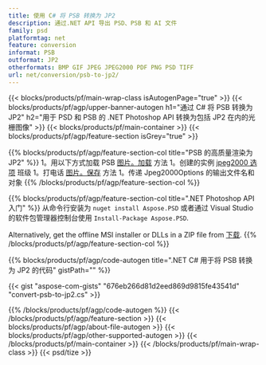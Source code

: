 ```yaml
---
title: 使用 C# 将 PSB 转换为 JP2
description: 通过.NET API 导出 PSD、PSB 和 AI 文件
family: psd
platformtag: net
feature: conversion
informat: PSB
outformat: JP2
otherformats: BMP GIF JPEG JPEG2000 PDF PNG PSD TIFF
url: net/conversion/psb-to-jp2/
---
```


{{< blocks/products/pf/main-wrap-class isAutogenPage="true" >}}
{{< blocks/products/pf/agp/upper-banner-autogen h1="通过 C# 将 PSB 转换为 JP2" h2="用于 PSD 和 PSB 的 .NET Photoshop API 转换为包括 JP2 在内的光栅图像" >}}
{{< blocks/products/pf/main-container >}}
{{< blocks/products/pf/agp/feature-section isGrey="true" >}}

{{% blocks/products/pf/agp/feature-section-col title="PSB 的高质量渲染为 JP2" %}}
1。用以下方式加载 PSB [图片。加载](https://apireference.aspose.com/psd/net/aspose.psd/image/methods/load/index) 方法
1。创建的实例 [jpeg2000 选项](https://apireference.aspose.com/psd/net/aspose.psd.imageoptions/Jpeg2000Options) 班级
1。打电话 [图片。保存](https://apireference.aspose.com/psd/net/aspose.psd/image/methods/save/index) 方法
1。传递 Jpeg2000Options 的输出文件名和对象
{{% /blocks/products/pf/agp/feature-section-col %}}

{{% blocks/products/pf/agp/feature-section-col title=".NET Photoshop API 入门" %}}
从命令行安装为 ```nuget install Aspose.PSD``` 或者通过 Visual Studio 的软件包管理器控制台使用 ```Install-Package Aspose.PSD```.

Alternatively, get the offline MSI installer or DLLs in a ZIP file from [下载](https://releases.aspose.com/psd/net).
{{% /blocks/products/pf/agp/feature-section-col %}}

{{% blocks/products/pf/agp/code-autogen title=".NET C# 用于将 PSB 转换为 JP2 的代码" gistPath="" %}}

{{< gist "aspose-com-gists" "676eb266d81d2eed869d9815fe43541d" "convert-psb-to-jp2.cs" >}}

{{% /blocks/products/pf/agp/code-autogen %}}
{{< /blocks/products/pf/agp/feature-section >}}
{{< blocks/products/pf/agp/about-file-autogen >}}
{{< blocks/products/pf/agp/other-supported-autogen >}}
{{< /blocks/products/pf/main-container >}}
{{< /blocks/products/pf/main-wrap-class >}}
{{< psd/tize >}}
